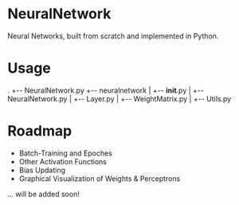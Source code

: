 # NeuralNetwork
Neural Networks, built from scratch and implemented in Python.

# Usage
.
+-- NeuralNetwork.py
+-- neuralnetwork
|   +-- __init__.py
|   +-- NeuralNetwork.py
|   +-- Layer.py
|   +-- WeightMatrix.py
|   +-- Utils.py

# Roadmap
* Batch-Training and Epoches
* Other Activation Functions
* Bias Updating
* Graphical Visualization of Weights & Perceptrons

... will be added soon!
